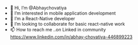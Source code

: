 - 👋 Hi, I’m @Abhaychovatiya
- 👀 I’m interested in mobile application development
- 🌱 I’m a React-Native developer
- 💞️ I’m looking to collaborate for  basic react-native work 
- 📫 How to reach me ..on Linked in community  https://www.linkedin.com/in/abhay-chovatiya-446899223

<!---
Abhaychovatiya/FocusTime is a ✨ special ✨ repository because its `README.md` (this file) appears on your GitHub profile.
You can click the Preview link to take a look at your changes.
--->
